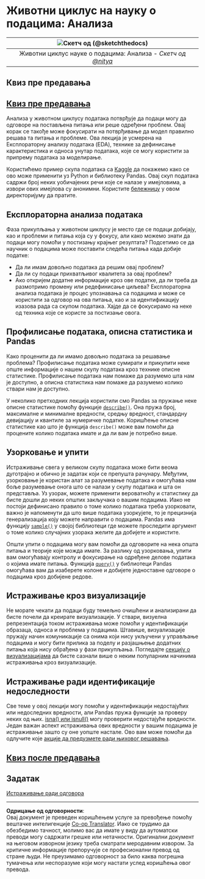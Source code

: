 <!--
CO_OP_TRANSLATOR_METADATA:
{
  "original_hash": "2baeafe1db4d58ee5b8ec85db9de728a",
  "translation_date": "2025-09-05T19:01:14+00:00",
  "source_file": "4-Data-Science-Lifecycle/15-analyzing/README.md",
  "language_code": "sr"
}
-->
# Животни циклус на науку о подацима: Анализа

|![ Скетч од [(@sketchthedocs)](https://sketchthedocs.dev) ](../../sketchnotes/15-Analyzing.png)|
|:---:|
| Животни циклус науке о подацима: Анализа - _Скетч од [@nitya](https://twitter.com/nitya)_ |

## Квиз пре предавања

## [Квиз пре предавања](https://ff-quizzes.netlify.app/en/ds/quiz/28)

Анализа у животном циклусу података потврђује да подаци могу да одговоре на постављена питања или реше одређени проблем. Овај корак се такође може фокусирати на потврђивање да модел правилно решава та питања и проблеме. Ова лекција је усмерена на Експлораторну анализу података (EDA), технике за дефинисање карактеристика и односа унутар података, које се могу користити за припрему података за моделирање.

Користићемо пример скупа података са [Kaggle](https://www.kaggle.com/balaka18/email-spam-classification-dataset-csv/version/1) да покажемо како се ово може применити уз Python и библиотеку Pandas. Овај скуп података садржи број неких уобичајених речи које се налазе у имејловима, а извори ових имејлова су анонимни. Користите [бележницу](../../../../4-Data-Science-Lifecycle/15-analyzing/notebook.ipynb) у овом директоријуму да пратите.

## Експлораторна анализа података

Фаза прикупљања у животном циклусу је место где се подаци добијају, као и проблеми и питања која су у фокусу, али како можемо знати да подаци могу помоћи у постизању крајњег резултата? 
Подсетимо се да научник о подацима може поставити следећа питања када добије податке:
-   Да ли имам довољно података да решим овај проблем?
-   Да ли су подаци прихватљивог квалитета за овај проблем?
-   Ако откријем додатне информације кроз ове податке, да ли треба да размотримо промену или редефинисање циљева?
Експлораторна анализа података је процес упознавања са подацима и може се користити за одговор на ова питања, као и за идентификацију изазова рада са скупом података. Хајде да се фокусирамо на неке од техника које се користе за постизање овога.

## Профилисање података, описна статистика и Pandas
Како проценити да ли имамо довољно података за решавање проблема? Профилисање података може сумирати и прикупити неке опште информације о нашем скупу података кроз технике описне статистике. Профилисање података нам помаже да разумемо шта нам је доступно, а описна статистика нам помаже да разумемо колико ствари нам је доступно.

У неколико претходних лекција користили смо Pandas за пружање неке описне статистике помоћу функције [`describe()`]( https://pandas.pydata.org/pandas-docs/stable/reference/api/pandas.DataFrame.describe.html). Она пружа број, максималне и минималне вредности, средњу вредност, стандардну девијацију и квантиле за нумеричке податке. Коришћење описне статистике као што је функција `describe()` може вам помоћи да процените колико података имате и да ли вам је потребно више.

## Узорковање и упити
Истраживање свега у великом скупу података може бити веома дуготрајно и обично је задатак који се препушта рачунару. Међутим, узорковање је користан алат за разумевање података и омогућава нам боље разумевање онога што се налази у скупу података и шта он представља. Уз узорак, можете применити вероватноћу и статистику да бисте дошли до неких општих закључака о вашим подацима. Иако не постоји дефинисано правило о томе колико података треба узорковати, важно је напоменути да што више података узоркујете, то је прецизнија генерализација коју можете направити о подацима. 
Pandas има функцију [`sample()`](https://pandas.pydata.org/pandas-docs/stable/reference/api/pandas.DataFrame.sample.html) у својој библиотеци где можете проследити аргумент о томе колико случајних узорака желите да добијете и користите.

Општи упити о подацима могу вам помоћи да одговорите на нека општа питања и теорије које можда имате. За разлику од узорковања, упити вам омогућавају контролу и фокусирање на одређене делове података о којима имате питања. 
Функција [`query()`](https://pandas.pydata.org/pandas-docs/stable/reference/api/pandas.DataFrame.query.html) у библиотеци Pandas омогућава вам да изаберете колоне и добијете једноставне одговоре о подацима кроз добијене редове.

## Истраживање кроз визуализације
Не морате чекати да подаци буду темељно очишћени и анализирани да бисте почели да креирате визуализације. У ствари, визуелна репрезентација током истраживања може помоћи у идентификацији образаца, односа и проблема у подацима. Штавише, визуализације пружају начин комуникације са онима који нису укључени у управљање подацима и могу бити прилика за поделу и разјашњење додатних питања која нису обрађена у фази прикупљања. Погледајте [секцију о визуализацијама](../../../../../../../../../3-Data-Visualization) да бисте сазнали више о неким популарним начинима истраживања кроз визуализације.

## Истраживање ради идентификације недоследности
Све теме у овој лекцији могу помоћи у идентификацији недостајућих или недоследних вредности, али Pandas пружа функције за проверу неких од њих. [isna() или isnull()](https://pandas.pydata.org/pandas-docs/stable/reference/api/pandas.isna.html) могу проверити недостајуће вредности. Један важан аспект истраживања ових вредности у вашим подацима је истраживање зашто су оне уопште настале. Ово вам може помоћи да одлучите које [акције да предузмете ради њиховог решавања](../../../../../../../../../2-Working-With-Data/08-data-preparation/notebook.ipynb).

## [Квиз после предавања](https://ff-quizzes.netlify.app/en/ds/quiz/29)

## Задатак

[Истраживање ради одговора](assignment.md)

---

**Одрицање од одговорности**:  
Овај документ је преведен коришћењем услуге за превођење помоћу вештачке интелигенције [Co-op Translator](https://github.com/Azure/co-op-translator). Иако се трудимо да обезбедимо тачност, молимо вас да имате у виду да аутоматски преводи могу садржати грешке или нетачности. Оригинални документ на његовом изворном језику треба сматрати меродавним извором. За критичне информације препоручује се професионални превод од стране људи. Не преузимамо одговорност за било каква погрешна тумачења или неспоразуме који могу настати услед коришћења овог превода.